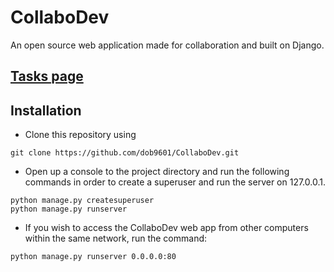 # CollaboDev

An open source web application made for collaboration and built on Django.

[Tasks page](https://i.imgur.com/RQqjzQA.png)
---

## Installation

 - Clone this repository using 
 ```
 git clone https://github.com/dob9601/CollaboDev.git
 ```
 - Open up a console to the project directory and run the following commands in order to create a superuser and run the server on 127.0.0.1.
 ```
 python manage.py createsuperuser
 python manage.py runserver
 ```
 - If you wish to access the CollaboDev web app from other computers within the same network, run the command:
 ```
 python manage.py runserver 0.0.0.0:80
 ```
